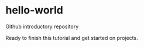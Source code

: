 # hello-world
Github introductory repository

Ready to finish this tutorial and get started on projects. 

